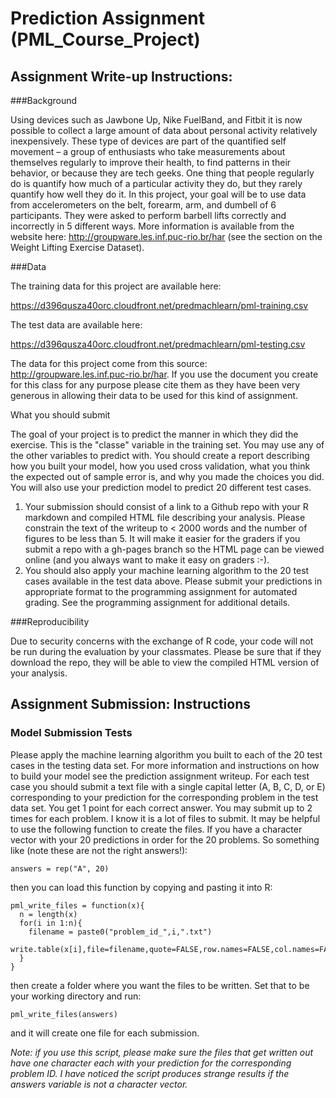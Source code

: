 #  Prediction Assignment (PML_Course_Project)

## Assignment Write-up Instructions:

###Background

Using devices such as Jawbone Up, Nike FuelBand, and Fitbit it is now possible to collect a large amount of data about personal activity relatively inexpensively. These type of devices are part of the quantified self movement – a group of enthusiasts who take measurements about themselves regularly to improve their health, to find patterns in their behavior, or because they are tech geeks. One thing that people regularly do is quantify how much of a particular activity they do, but they rarely quantify how well they do it. In this project, your goal will be to use data from accelerometers on the belt, forearm, arm, and dumbell of 6 participants. They were asked to perform barbell lifts correctly and incorrectly in 5 different ways. More information is available from the website here: http://groupware.les.inf.puc-rio.br/har (see the section on the Weight Lifting Exercise Dataset). 


###Data 

The training data for this project are available here: 

https://d396qusza40orc.cloudfront.net/predmachlearn/pml-training.csv

The test data are available here: 

https://d396qusza40orc.cloudfront.net/predmachlearn/pml-testing.csv

The data for this project come from this source: http://groupware.les.inf.puc-rio.br/har. If you use the document you create for this class for any purpose please cite them as they have been very generous in allowing their data to be used for this kind of assignment. 

What you should submit

The goal of your project is to predict the manner in which they did the exercise. This is the "classe" variable in the training set. You may use any of the other variables to predict with. You should create a report describing how you built your model, how you used cross validation, what you think the expected out of sample error is, and why you made the choices you did. You will also use your prediction model to predict 20 different test cases. 

1. Your submission should consist of a link to a Github repo with your R markdown and compiled HTML file describing your analysis. Please constrain the text of the writeup to < 2000 words and the number of figures to be less than 5. It will make it easier for the graders if you submit a repo with a gh-pages branch so the HTML page can be viewed online (and you always want to make it easy on graders :-).
2. You should also apply your machine learning algorithm to the 20 test cases available in the test data above. Please submit your predictions in appropriate format to the programming assignment for automated grading. See the programming assignment for additional details. 

###Reproducibility 

Due to security concerns with the exchange of R code, your code will not be run during the evaluation by your classmates. Please be sure that if they download the repo, they will be able to view the compiled HTML version of your analysis. 


## Assignment Submission: Instructions

### Model Submission Tests 
Please apply the machine learning algorithm you built to each of the 20 test cases in the testing data set. For more information and instructions on how to build your model see the prediction assignment writeup. For each test case you should submit a text file with a single capital letter (A, B, C, D, or E) corresponding to your prediction for the corresponding problem in the test data set. You get 1 point for each correct answer. You may submit up to 2 times for each problem. I know it is a lot of files to submit. It may be helpful to use the following function to create the files. If you have a character vector with your 20 predictions in order for the 20 problems. So something like (note these are not the right answers!):

```
answers = rep("A", 20)
```

then you can load this function by copying and pasting it into R:

```
pml_write_files = function(x){
  n = length(x)
  for(i in 1:n){
    filename = paste0("problem_id_",i,".txt")
    write.table(x[i],file=filename,quote=FALSE,row.names=FALSE,col.names=FALSE)
  }
}
```

then create a folder where you want the files to be written. Set that to be your working directory and run:

``` 
pml_write_files(answers)
```

and it will create one file for each submission.

*Note: if you use this script, please make sure the files that get written out have one character each with your prediction for the corresponding problem ID. I have noticed the script produces strange results if the answers variable is not a character vector.*
